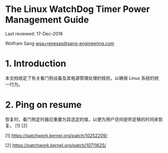 
# The Linux WatchDog Timer Power Management Guide

Last reviewed: 17-Dec-2018

Wolfram Sang <wsa+renesas@sang-engineering.com>


# 1. Introduction

本文档规定了有关看门狗设备及其电源管理处理的规则，以确保 Linux 系统的统一行为。


# 2. Ping on resume

恢复时，看门狗定时器应重置为其选定的值，以便为用户空间提供足够的时间来恢复。 [1] [2]

[1] <https://patchwork.kernel.org/patch/10252209/>

[2] <https://patchwork.kernel.org/patch/10711625/>
